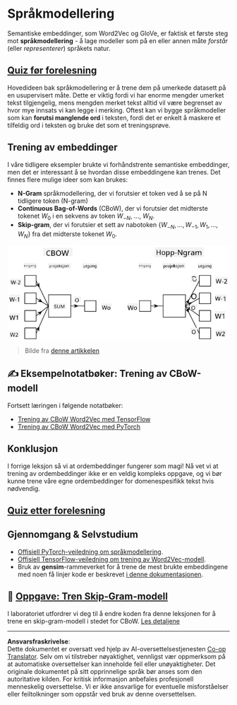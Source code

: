 <!--
CO_OP_TRANSLATOR_METADATA:
{
  "original_hash": "31b46ba1f3aa78578134d4829f88be53",
  "translation_date": "2025-08-28T15:53:44+00:00",
  "source_file": "lessons/5-NLP/15-LanguageModeling/README.md",
  "language_code": "no"
}
-->
# Språkmodellering

Semantiske embeddinger, som Word2Vec og GloVe, er faktisk et første steg mot **språkmodellering** - å lage modeller som på en eller annen måte *forstår* (eller *representerer*) språkets natur.

## [Quiz før forelesning](https://ff-quizzes.netlify.app/en/ai/quiz/29)

Hovedideen bak språkmodellering er å trene dem på umerkede datasett på en usupervisert måte. Dette er viktig fordi vi har enorme mengder umerket tekst tilgjengelig, mens mengden merket tekst alltid vil være begrenset av hvor mye innsats vi kan legge i merking. Oftest kan vi bygge språkmodeller som kan **forutsi manglende ord** i teksten, fordi det er enkelt å maskere et tilfeldig ord i teksten og bruke det som et treningsprøve.

## Trening av embeddinger

I våre tidligere eksempler brukte vi forhåndstrente semantiske embeddinger, men det er interessant å se hvordan disse embeddingene kan trenes. Det finnes flere mulige ideer som kan brukes:

* **N-Gram** språkmodellering, der vi forutsier et token ved å se på N tidligere token (N-gram)
* **Continuous Bag-of-Words** (CBoW), der vi forutsier det midterste tokenet $W_0$ i en sekvens av token $W_{-N}$, ..., $W_N$.
* **Skip-gram**, der vi forutsier et sett av nabotoken {$W_{-N},\dots, W_{-1}, W_1,\dots, W_N$} fra det midterste tokenet $W_0$.

![bilde fra artikkel om konvertering av ord til vektorer](../../../../../translated_images/example-algorithms-for-converting-words-to-vectors.fbe9207a726922f6f0f5de66427e8a6eda63809356114e28fb1fa5f4a83ebda7.no.png)

> Bilde fra [denne artikkelen](https://arxiv.org/pdf/1301.3781.pdf)

## ✍️ Eksempelnotatbøker: Trening av CBoW-modell

Fortsett læringen i følgende notatbøker:

* [Trening av CBoW Word2Vec med TensorFlow](CBoW-TF.ipynb)
* [Trening av CBoW Word2Vec med PyTorch](CBoW-PyTorch.ipynb)

## Konklusjon

I forrige leksjon så vi at ordembeddinger fungerer som magi! Nå vet vi at trening av ordembeddinger ikke er en veldig kompleks oppgave, og vi bør kunne trene våre egne ordembeddinger for domenespesifikk tekst hvis nødvendig.

## [Quiz etter forelesning](https://ff-quizzes.netlify.app/en/ai/quiz/30)

## Gjennomgang & Selvstudium

* [Offisiell PyTorch-veiledning om språkmodellering](https://pytorch.org/tutorials/beginner/nlp/word_embeddings_tutorial.html).
* [Offisiell TensorFlow-veiledning om trening av Word2Vec-modell](https://www.TensorFlow.org/tutorials/text/word2vec).
* Bruk av **gensim**-rammeverket for å trene de mest brukte embeddingene med noen få linjer kode er beskrevet [i denne dokumentasjonen](https://pytorch.org/tutorials/beginner/nlp/word_embeddings_tutorial.html).

## 🚀 [Oppgave: Tren Skip-Gram-modell](lab/README.md)

I laboratoriet utfordrer vi deg til å endre koden fra denne leksjonen for å trene en skip-gram-modell i stedet for CBoW. [Les detaljene](lab/README.md)

---

**Ansvarsfraskrivelse**:  
Dette dokumentet er oversatt ved hjelp av AI-oversettelsestjenesten [Co-op Translator](https://github.com/Azure/co-op-translator). Selv om vi tilstreber nøyaktighet, vennligst vær oppmerksom på at automatiske oversettelser kan inneholde feil eller unøyaktigheter. Det originale dokumentet på sitt opprinnelige språk bør anses som den autoritative kilden. For kritisk informasjon anbefales profesjonell menneskelig oversettelse. Vi er ikke ansvarlige for eventuelle misforståelser eller feiltolkninger som oppstår ved bruk av denne oversettelsen.